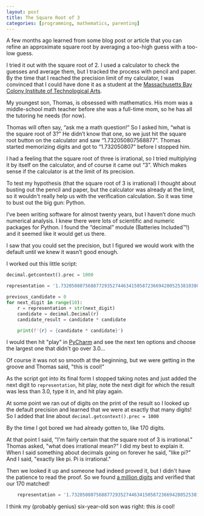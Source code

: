 ```yaml
---
layout: post
title: The Square Root of 3
categories: [programming, mathematics, parenting]
---
```


A few months ago learned from some blog post or article that you can refine an approximate square root by averaging a too-high guess with a too-low guess.

I tried it out with the square root of 2. I used a calculator to check the guesses and average them, but I tracked the process with pencil and paper. By the time that I reached the precision limit of my calculator, I was convinced that I could have done it as a student at the [Massachusetts Bay Colony Institute of Technological Arts](https://en.wikipedia.org/wiki/The_Baroque_Cycle).

My youngest son, Thomas, is obsessed with mathematics. His mom was a middle-school math teacher before she was a full-time mom, so he has all the tutoring he needs (for now).

Thomas will often say, “ask me a math question!” So I asked him, “what is the square root of 3?” He didn’t know that one, so we just hit the square root button on the calculator and saw “1.732050807568877”. Thomas started memorizing digits and got to “1.732050807” before I stopped him.

I had a feeling that the square root of three is irrational, so I tried multiplying it by itself on the calculator, and of course it came out “3”. Which makes sense if the calculator is at the limit of its precision.

To test my hypothesis (that the square root of 3 is irrational) I thought about busting out the pencil and paper, but the calculator was already at the limit, so it wouldn't really help us with the verification calculation. So it was time to bust out the big gun: Python.

I’ve been writing software for almost twenty years, but I haven’t done much numerical analysis. I knew there were lots of scientific and numeric packages for Python. I found the “decimal” module (Batteries Included&trade;!) and it seemed like it would get us there.

I saw that you could set the precision, but I figured we would work with the default until we knew it wasn’t good enough.

I worked out this little script:

```python
decimal.getcontext().prec = 1000

representation = '1.732050807568877293527446341505872366942805253810380628055806979451'

previous_candidate = 0
for next_digit in range(10):
    r = representation + str(next_digit)
    candidate = decimal.Decimal(r)
    candidate_result = candidate * candidate

    print(f'{r} = {candidate * candidate}')

```

I would then hit "play" in [PyCharm](https://www.jetbrains.com/pycharm/) and see the next ten options and choose the largest one that didn't go over 3.0...

Of course it was not so smooth at the beginning, but we were getting in the groove and Thomas said, "this is cool!"

As the script got into its final form I stopped taking notes and just added the next digit to `representation`, hit play, note the next digit for which the result was less than 3.0, type it in, and hit play again.

At some point we ran out of digits on the print of the result so I looked up the default precision and learned that we were at exactly that many digits! So I added that line about `decimal.getcontext().prec = 1000`

By the time I got bored we had already gotten to, like 170 digits.

At that point I said, "I'm fairly certain that the square root of 3 is irrational."
Thomas asked, "what does irrational mean?"
I did my best to explain it. When I said something about decimals going on forever he said, "like pi?"
And I said, "exactly like pi. Pi is irrational."

Then we looked it up and someone had indeed proved it, but I didn't have the patience to read the proof. So we found [a million digits](https://apod.nasa.gov/htmltest/gifcity/sqrt3.1mil) and verified that our 170 matched!

```python
    representation = '1.73205080756887729352744634150587236694280525381038062805580697945193301690880003708114618675724857567562614141540670302996994509499895247881165551209437364852809323190230558'
```

I think my (probably genius) six-year-old son was right: this _is_ cool!
